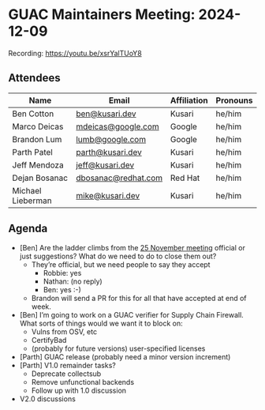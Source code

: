 # GUAC Maintainers Meeting: 2024-12-09

Recording: https://youtu.be/xsrYalTUoY8

## Attendees

| Name | Email | Affiliation | Pronouns
| ---- | ----- | ----------- | --------
| Ben Cotton | ben@kusari.dev | Kusari | he/him
| Marco Deicas | mdeicas@google.com | Google | he/him
| Brandon Lum | lumb@google.com | Google | he/him
| Parth Patel | parth@kusari.dev | Kusari | he/him
| Jeff Mendoza | jeff@kusari.dev | Kusari |he/him
| Dejan Bosanac | dbosanac@redhat.com | Red Hat | he/him
| Michael Lieberman | mike@kusari.dev | Kusari | he/him

## Agenda

* [Ben] Are the ladder climbs from the [25 November meeting](maintainers-2024-11-25.md) official or just suggestions? What do we need to do to close them out?
    * They’re official, but we need people to say they accept
        * Robbie: yes
        * Nathan: (no reply)
        * Ben: yes :-)
    * Brandon will send a PR for this for all that have accepted at end of week.
* [Ben] I’m going to work on a GUAC verifier for Supply Chain Firewall. What sorts of things would we want it to block on:
    * Vulns from OSV, etc
    * CertifyBad
    * (probably for future versions) user-specified licenses
* [Parth] GUAC release (probably need a minor version increment)
* [Parth] V1.0 remainder tasks?
    * Deprecate collectsub
    * Remove unfunctional backends
    * Follow up with 1.0 discussion
* V2.0 discussions
